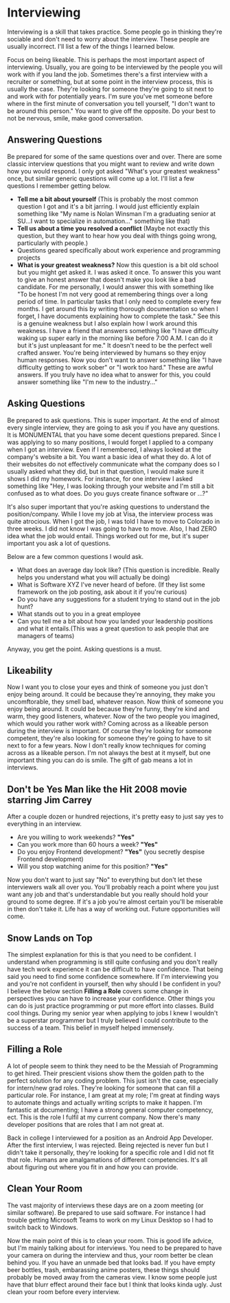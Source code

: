 # Interviewing

Interviewing is a skill that takes practice. Some people go in thinking they're sociable and don't need to worry about the interview. These people are usually incorrect. I'll list a few of the things I learned below.

Focus on being likeable. This is perhaps the most important aspect of interviewing. Usually, you are going to be interviewed by the people you will work with if you land the job. Sometimes there's a first interview with a recruiter or something, but at some point in the interview process, this is usually the case. They're looking for someone they're going to sit next to and work with for potentially years. I'm sure you've met someone before where in the first minute of conversation you tell yourself, "I don't want to be around this person." You want to give off the opposite. Do your best to not be nervous, smile, make good conversation.

## Answering Questions

Be prepared for some of the same questions over and over. There are some classic interview questions that you might want to review and write down how you would respond. I only got asked "What's your greatest weakness" once, but similar generic questions will come up a lot. I'll list a few questions I remember getting below.

- **Tell me a bit about yourself** (This is probably the most common question I got and it's a bit jarring. I would just efficiently explain something like "My name is Nolan Winsman I'm a graduating senior at SU...I want to specialize in automation..." something like that)
- **Tell us about a time you resolved a conflict** (Maybe not exactly this question, but they want to hear how you deal with things going wrong, particularly with people.)
- Questions geared specifically about work experience and programming projects
- **What is your greatest weakness?** Now this question is a bit old school but you might get asked it. I was asked it once. To answer this you want to give an honest answer that doesn't make you look like a bad candidate. For me personally, I would answer this with
  something like "To be honest I'm not very good at remembering things over a long period of time. In particular tasks that I only need to complete every few months. I get around this by writing thorough documentation so when I forget, I have documents explaining how to
  complete the task." See this is a genuine weakness but I also explain how I work around this weakness. I have a friend that answers something like "I have difficulty waking up super early in the morning like before 7:00 A.M. I can do it but it's just unpleasant for me."
  It doesn't need to be the perfect well crafted answer. You're being interviewed by humans so they enjoy human responses. Now you don't want to answer something like "I have difficulty getting to work sober" or "I work too hard." These are awful answers. If you truly
  have no idea what to answer for this, you could answer something like "I'm new to the industry..."

## Asking Questions

Be prepared to ask questions. This is super important. At the end of almost every single interview, they are going to ask you if you have any questions. It is MONUMENTAL that you have some decent questions prepared. Since I was applying to so many positions, I would forget I applied to a company when I got an interview. Even if I remembered, I always looked at the company's website a bit. You want a basic idea of what they do. A lot of their websites do not effectively communicate what the company does so I usually asked what they did, but in that question, I would make sure it shows I did my homework. For instance, for one interview I asked something like "Hey, I was looking through your website and I'm still a bit confused as to what <company name> does. Do you guys create finance software or ...?"

It's also super important that you're asking questions to understand the position/company. While I love my job at Visa, the interview process was quite atrocious. When I got the job, I was told I have to move to Colorado in three weeks. I did not know I was going to have to move. Also, I had ZERO idea what the job would entail. Things worked out for me, but it's super important you ask a lot of questions.

Below are a few common questions I would ask.

- What does an average day look like? (This question is incredible. Really helps you understand what you will actually be doing)
- What is Software XYZ I've never heard of before. (If they list some framework on the job posting, ask about it if you're curious)
- Do you have any suggestions for a student trying to stand out in the job hunt?
- What stands out to you in a great employee
- Can you tell me a bit about how you landed your leadership positions and what it entails.(This was a great question to ask people that are managers of teams)

Anyway, you get the point. Asking questions is a must.

## Likeability

Now I want you to close your eyes and think of someone you just don't enjoy being around. It could be because they're annoying, they make you uncomftorable, they smell bad, whatever reason. Now think of someone you enjoy being around. It could be because they're funny,
they're kind and warm, they good listeners, whatever. Now of the two people you imagined, which would you rather work with? Coming across as a likeable person during the interview is important. Of course they're looking for someone competent, they're also looking for
someone they're going to have to sit next to for a few years. Now I don't really know techniques for coming across as a likeable person. I'm not always the best at it myself, but one important thing you can do is smile. The gift of gab means a lot in interviews.

## Don't be Yes Man like the Hit 2008 movie starring Jim Carrey

After a couple dozen or hundred rejections, it's pretty easy to just say yes to everything in an interview.

- Are you willing to work weekends? **"Yes"**
- Can you work more than 60 hours a week? **"Yes"**
- Do you enjoy Frontend development? **"Yes"** (you secretly despise Frontend development)
- Will you stop watching anime for this position? **"Yes"**

Now you don't want to just say "No" to everything but don't let these interviewers walk all over you. You'll probably reach a point where you just want any job and that's understandable but you really should hold your ground to some degree. If it's a job you're almost
certain you'll be miserable in then don't take it. Life has a way of working out. Future opportunities will come.

## Snow Lands on Top

The simplest explanation for this is that you need to be confident. I understand when programming is still quite confusing and you don't really have tech work experience it can be difficult to have confidence. That being said you need to find some confidence
somewhere. If I'm interviewing you and you're not confident in yourself, then why should I be confident in you? I believe the below section **Filling a Role** covers some change in perspectives you can have to increase your confidence. Other things you can do is just
practice programming or put more effort into classes. Build cool things. During my senior year when applying to jobs I knew I wouldn't be a superstar programmer but I truly believed I could contribute to the success of a team. This belief in myself helped immensely.

## Filling a Role

A lot of people seem to think they need to be the Messiah of Programming to get hired. Their prescient visions show them the golden path to the perfect solution for any coding problem. This just isn't the case, especially for intern/new grad roles. They're looking for
someone that can fill a particular role. For instance, I am great at my role; I'm great at finding ways to automate things and actually writing scripts to make it happen. I'm fantastic at documenting; I have a strong general computer competency, ect. This is the role I
fulfil at my current company. Now there's many developer positions that are roles that I am not great at.

Back in college I interviewed for a position as an Android App Developer. After the first interview, I was rejected. Being rejected is never fun but I didn't take it personally, they're looking for a specific role and I did not fit that role. Humans are amalgamations of
different competencies. It's all about figuring out where you fit in and how you can provide.

## Clean Your Room

The vast majority of interviews these days are on a zoom meeting (or similar software). Be prepared to use said software. For instance I had trouble getting Microsoft Teams to work on my Linux Desktop so I had to switch back to Windows.

Now the main point of this is to clean your room. This is good life advice, but I'm mainly talking about for interviews. You need to be prepared to have your camera on during the interview and thus, your room better be clean behind you. If you have an unmade bed that looks
bad. If you have empty beer bottles, trash, embarassing anime posters, these things should probably be moved away from the cameras view. I know some people just have that blurr effect around their face but I think that looks kinda ugly. Just clean your room before
every interview.
